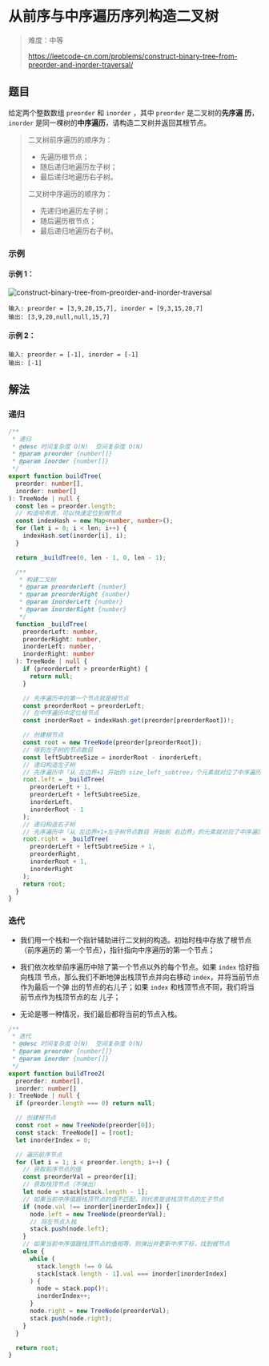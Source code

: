 # 从前序与中序遍历序列构造二叉树

> 难度：中等
>
> https://leetcode-cn.com/problems/construct-binary-tree-from-preorder-and-inorder-traversal/

## 题目

给定两个整数数组 `preorder` 和 `inorder` ，其中 `preorder` 是二叉树的**先序遍
历**， `inorder` 是同一棵树的**中序遍历**，请构造二叉树并返回其根节点。

> 二叉树前序遍历的顺序为：
>
> - 先遍历根节点；
> - 随后递归地遍历左子树；
> - 最后递归地遍历右子树。
>
> 二叉树中序遍历的顺序为：
>
> - 先递归地遍历左子树；
> - 随后遍历根节点；
> - 最后递归地遍历右子树。

### 示例

#### 示例 1：

![construct-binary-tree-from-preorder-and-inorder-traversal](https://user-images.githubusercontent.com/88995580/159103244-390c4a39-0f1d-4e27-b2e2-6d5b2150a203.jpg)

```
输入: preorder = [3,9,20,15,7], inorder = [9,3,15,20,7]
输出: [3,9,20,null,null,15,7]
```

#### 示例 2：

```
输入: preorder = [-1], inorder = [-1]
输出: [-1]
```

## 解法

### 递归

```typescript
/**
 * 递归
 * @desc 时间复杂度 O(N)  空间复杂度 O(N)
 * @param preorder {number[]}
 * @param inorder {number[]}
 */
export function buildTree(
  preorder: number[],
  inorder: number[]
): TreeNode | null {
  const len = preorder.length;
  // 构造哈希表，可以快速定位到根节点
  const indexHash = new Map<number, number>();
  for (let i = 0; i < len; i++) {
    indexHash.set(inorder[i], i);
  }

  return _buildTree(0, len - 1, 0, len - 1);

  /**
   * 构建二叉树
   * @param preorderLeft {number}
   * @param preorderRight {number}
   * @param inorderLeft {number}
   * @param inorderRight {number}
   */
  function _buildTree(
    preorderLeft: number,
    preorderRight: number,
    inorderLeft: number,
    inorderRight: number
  ): TreeNode | null {
    if (preorderLeft > preorderRight) {
      return null;
    }

    // 先序遍历中的第一个节点就是根节点
    const preorderRoot = preorderLeft;
    // 在中序遍历中定位根节点
    const inorderRoot = indexHash.get(preorder[preorderRoot])!;

    // 创建根节点
    const root = new TreeNode(preorder[preorderRoot]);
    // 得到左子树的节点数目
    const leftSubtreeSize = inorderRoot - inorderLeft;
    // 递归构造左子树
    // 先序遍历中「从 左边界+1 开始的 size_left_subtree」个元素就对应了中序遍历中「从 左边界 开始到 根节点定位-1」的元素
    root.left = _buildTree(
      preorderLeft + 1,
      preorderLeft + leftSubtreeSize,
      inorderLeft,
      inorderRoot - 1
    );
    // 递归构造右子树
    // 先序遍历中「从 左边界+1+左子树节点数目 开始到 右边界」的元素就对应了中序遍历中「从 根节点定位+1 到 右边界」的元素
    root.right = _buildTree(
      preorderLeft + leftSubtreeSize + 1,
      preorderRight,
      inorderRoot + 1,
      inorderRight
    );
    return root;
  }
}
```

### 迭代

- 我们用一个栈和一个指针辅助进行二叉树的构造。初始时栈中存放了根节点（前序遍历的
  第一个节点），指针指向中序遍历的第一个节点；

- 我们依次枚举前序遍历中除了第一个节点以外的每个节点。如果 `index` 恰好指向栈顶
  节点，那么我们不断地弹出栈顶节点并向右移动 `index`，并将当前节点作为最后一个弹
  出的节点的右儿子；如果 `index` 和栈顶节点不同，我们将当前节点作为栈顶节点的左
  儿子；

- 无论是哪一种情况，我们最后都将当前的节点入栈。

```typescript
/**
 * 迭代
 * @desc 时间复杂度 O(N)  空间复杂度 O(N)
 * @param preorder {number[]}
 * @param inorder {number[]}
 */
export function buildTree2(
  preorder: number[],
  inorder: number[]
): TreeNode | null {
  if (preorder.length === 0) return null;

  // 创建根节点
  const root = new TreeNode(preorder[0]);
  const stack: TreeNode[] = [root];
  let inorderIndex = 0;

  // 遍历前序节点
  for (let i = 1; i < preorder.length; i++) {
    // 获取前序节点的值
    const preorderVal = preorder[i];
    // 获取栈顶节点（不弹出）
    let node = stack[stack.length - 1];
    // 如果当前中序值跟栈顶节点的值不匹配，则代表是该栈顶节点的左子节点
    if (node.val !== inorder[inorderIndex]) {
      node.left = new TreeNode(preorderVal);
      // 将左节点入栈
      stack.push(node.left);
    }
    // 如果当前中序值跟栈顶节点的值相等，则弹出并更新中序下标，找到根节点
    else {
      while (
        stack.length !== 0 &&
        stack[stack.length - 1].val === inorder[inorderIndex]
      ) {
        node = stack.pop()!;
        inorderIndex++;
      }
      node.right = new TreeNode(preorderVal);
      stack.push(node.right);
    }
  }

  return root;
}
```
